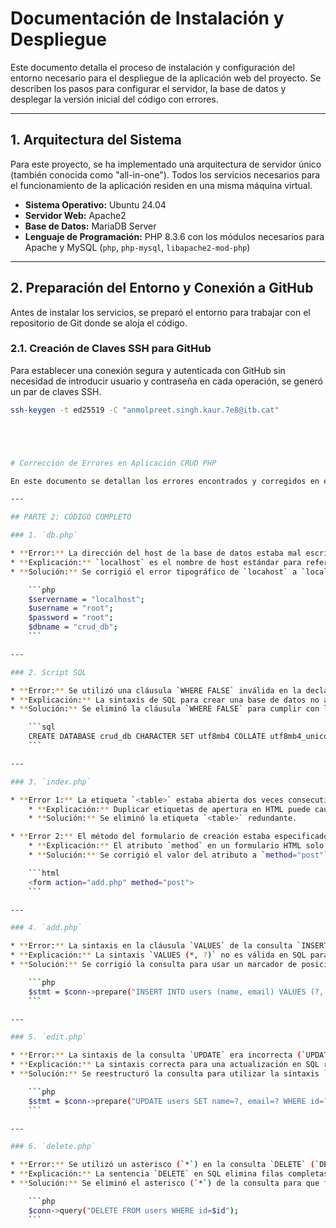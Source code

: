 # Documentación de Instalación y Despliegue

Este documento detalla el proceso de instalación y configuración del entorno necesario para el despliegue de la aplicación web del proyecto. Se describen los pasos para configurar el servidor, la base de datos y desplegar la versión inicial del código con errores.

---

## 1. Arquitectura del Sistema

Para este proyecto, se ha implementado una arquitectura de servidor único (también conocida como "all-in-one"). Todos los servicios necesarios para el funcionamiento de la aplicación residen en una misma máquina virtual.

* **Sistema Operativo:** Ubuntu 24.04
* **Servidor Web:** Apache2
* **Base de Datos:** MariaDB Server
* **Lenguaje de Programación:** PHP 8.3.6 con los módulos necesarios para Apache y MySQL (`php`, `php-mysql`, `libapache2-mod-php`)

---

## 2. Preparación del Entorno y Conexión a GitHub

Antes de instalar los servicios, se preparó el entorno para trabajar con el repositorio de Git donde se aloja el código.

### 2.1. Creación de Claves SSH para GitHub

Para establecer una conexión segura y autenticada con GitHub sin necesidad de introducir usuario y contraseña en cada operación, se generó un par de claves SSH.

```bash
ssh-keygen -t ed25519 -C "anmolpreet.singh.kaur.7e8@itb.cat"





# Corrección de Errores en Aplicación CRUD PHP

En este documento se detallan los errores encontrados y corregidos en el código de una aplicación CRUD (Create, Read, Update, Delete) simple desarrollada con PHP y MySQL.

---

## PARTE 2: CÓDIGO COMPLETO

### 1. `db.php`

* **Error:** La dirección del host de la base de datos estaba mal escrita como `locahost`.
* **Explicación:** `localhost` es el nombre de host estándar para referirse a la máquina local. Un error tipográfico en este valor impide que la aplicación se conecte al servidor de la base de datos MySQL, ya que no puede resolver la dirección correcta.
* **Solución:** Se corrigió el error tipográfico de `locahost` a `localhost`.

    ```php
    $servername = "localhost";
    $username = "root";
    $password = "root";
    $dbname = "crud_db";
    ```

---

### 2. Script SQL

* **Error:** Se utilizó una cláusula `WHERE FALSE` inválida en la declaración `CREATE DATABASE`.
* **Explicación:** La sintaxis de SQL para crear una base de datos no admite la cláusula `WHERE`. Esta construcción es sintácticamente incorrecta y provocaría un error al ejecutar el script.
* **Solución:** Se eliminó la cláusula `WHERE FALSE` para cumplir con la sintaxis SQL estándar.

    ```sql
    CREATE DATABASE crud_db CHARACTER SET utf8mb4 COLLATE utf8mb4_unicode_ci;
    ```

---

### 3. `index.php`

* **Error 1:** La etiqueta `<table>` estaba abierta dos veces consecutivas.
    * **Explicación:** Duplicar etiquetas de apertura en HTML puede causar problemas de renderizado en el navegador y lleva a una estructura de DOM inválida.
    * **Solución:** Se eliminó la etiqueta `<table>` redundante.

* **Error 2:** El método del formulario de creación estaba especificado como `"posts"` en lugar de `"post"`.
    * **Explicación:** El atributo `method` en un formulario HTML solo acepta valores válidos de métodos HTTP. El valor correcto para enviar datos es `post` (o `get`), no `posts`.
    * **Solución:** Se corrigió el valor del atributo a `method="post"`.

    ```html
    <form action="add.php" method="post">
    ```

---

### 4. `add.php`

* **Error:** La sintaxis en la cláusula `VALUES` de la consulta `INSERT` era incorrecta (`VALUES (*, ?)`).
* **Explicación:** La sintaxis `VALUES (*, ?)` no es válida en SQL para una inserción. Se deben especificar los marcadores de posición (`?`) para cada columna que recibirá un valor.
* **Solución:** Se corrigió la consulta para usar un marcador de posición para cada columna (`name` y `email`).

    ```php
    $stmt = $conn->prepare("INSERT INTO users (name, email) VALUES (?, ?)");
    ```

---

### 5. `edit.php`

* **Error:** La sintaxis de la consulta `UPDATE` era incorrecta (`UPDATE users where name=?, email=? WHERE id=?`).
* **Explicación:** La sintaxis correcta para una actualización en SQL requiere la palabra clave `SET` para asignar nuevos valores a las columnas. El uso de `where` en lugar de `SET` es un error de sintaxis.
* **Solución:** Se reestructuró la consulta para utilizar la sintaxis `UPDATE ... SET ... WHERE ...` correcta.

    ```php
    $stmt = $conn->prepare("UPDATE users SET name=?, email=? WHERE id=?");
    ```

---

### 6. `delete.php`

* **Error:** Se utilizó un asterisco (`*`) en la consulta `DELETE` (`DELETE * FROM ...`).
* **Explicación:** La sentencia `DELETE` en SQL elimina filas completas, no columnas individuales, por lo que no se debe usar `*`. El asterisco se reserva para `SELECT` para indicar "todas las columnas".
* **Solución:** Se eliminó el asterisco (`*`) de la consulta para que fuera sintácticamente correcta.

    ```php
    $conn->query("DELETE FROM users WHERE id=$id");
    ```

